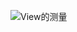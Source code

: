 ![View的测量](https://github.com/Liquidlkw/CustomViewGroup/assets/48376042/b4696847-a947-4e2e-8fe0-6f78417275da)

